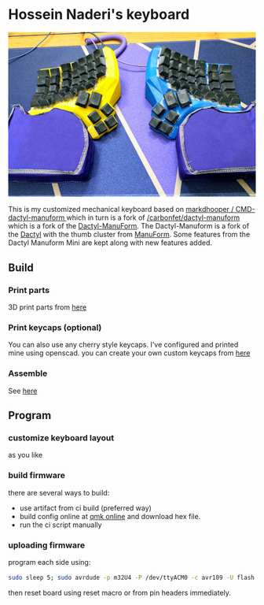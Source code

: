 # Hossein Naderi's keyboard

![](image.jpg)

This is my customized mechanical keyboard based on [ markdhooper /
CMD-dactyl-manuform ](https://github.com/markdhooper/CMD-dactyl-manuform/) which in turn is a fork of [/carbonfet/dactyl-manuform](https://github.com/carbonfet/dactyl-manuform) which is a fork of the [Dactyl-ManuForm](https://github.com/tshort/dactyl-keyboard). The Dactyl-Manuform is a fork of the [Dactyl](https://github.com/adereth/dactyl-keyboard) with the thumb cluster from [ManuForm](https://github.com/jeffgran/ManuForm). Some features from the Dactyl Manuform Mini are kept along with new features added. 

## Build

### Print parts
3D print parts from [here](./body)

### Print keycaps (optional)
You can also use any cherry style keycaps. I've configured and printed mine using openscad.
you can create your own custom keycaps from [here](./keycaps)

### Assemble

See [here](https://github.com/markdhooper/CMD-dactyl-manuform/tree/master/schematics)

## Program

### customize keyboard layout
as you like

### build firmware
there are several ways to build:
- use artifact from ci build (preferred way) 
- build config online at [qmk online](https://config.qmk.fm) and download hex file.
- run the ci script manually

### uploading firmware
program each side using:
```sh
sudo sleep 5; sudo avrdude -p m32U4 -P /dev/ttyACM0 -c avr109 -U flash:w:handwired_dactyl_manuform_5x7_hnaderi.hex
```
then reset board using reset macro or from pin headers immediately.
